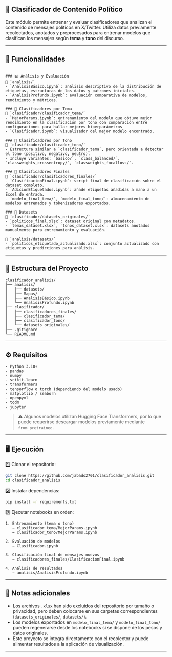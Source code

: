 ## 🧠 Clasificador de Contenido Político

Este módulo permite entrenar y evaluar clasificadores que analizan el contenido de mensajes políticos en X/Twitter. Utiliza datos previamente recolectados, anotados y preprocesados para entrenar modelos que clasifican los mensajes según **tema** y **tono** del discurso.

---

## 🚀 Funcionalidades

```

### 📊 Análisis y Evaluación
📂 `analisis/`
- `AnalisisBásico.ipynb`: análisis descriptivo de la distribución de etiquetas, estructuras de los datos y patrones iniciales.
- `AnalisisProfundo.ipynb`: evaluación comparativa de modelos, rendimiento y métricas.

### 🧠 Clasificadores por Tema
📂 `clasificador/clasificador_tema/`
- `MejorParams.ipynb`: entrenamiento del modelo que obtuvo mejor rendimiento en la clasificación por tono con comparación entre configuraciones para hallar mejores hiperparámetros
- `Clasificador.ipynb`: visualizador del mejor modelo encontrado.

### 🧠 Clasificadores por Tono
📂 `clasificador/clasificador_tono/`
- Estructura similar a `clasificador_tema`, pero orientada a detectar el tono (positivo, negativo, neutro).
- Incluye variantes: `basico/`, `class_balanced/`, `classweights_crossentropy/`, `classweights_focalloss/`.

### 🧾 Clasificadores Finales
📂 `clasificador/clasificadores_finales/`
- `ClasificacionFinal.ipynb`: script final de clasificación sobre el dataset completo.
- `AdicionEtiquetados.ipynb`: añade etiquetas añadidas a mano a un Excel de entrada.
- `modelo_final_tema/`, `modelo_final_tono/`: almacenamiento de modelos entrenados y tokenizadores exportados.

### 📁 Datasets
📂 `clasificador/datasets_originales/`
- `politicos_final.xlsx`: dataset original con metadatos.
- `temas_dataset.xlsx`, `tonos_dataset.xlsx`: datasets anotados manualmente para entrenamiento y evaluación.

📂 `analisis/datasets/`
- `politicos_etiquetado_actualizado.xlsx`: conjunto actualizado con etiquetas y predicciones para análisis.

```

---

## 📁 Estructura del Proyecto

```
clasificador_analisis/
├── analisis/
│   ├── datasets/
│   ├── Mapas/
│   ├── AnalisisBásico.ipynb
│   └── AnalisisProfundo.ipynb
├── clasificador/
│   ├── clasificadores_finales/
│   ├── clasificador_tema/
│   ├── clasificador_tono/
│   └── datasets_originales/
├── .gitignore
└── README.md
```

---

## ⚙️ Requisitos

```text
- Python 3.10+
- pandas  
- numpy  
- scikit-learn  
- transformers  
- tensorflow o torch (dependiendo del modelo usado)  
- matplotlib / seaborn  
- openpyxl  
- tqdm  
- jupyter
```

> ⚠️ Algunos modelos utilizan Hugging Face Transformers, por lo que puede requerirse descargar modelos previamente mediante `from_pretrained`.

---

## 🖥️ Ejecución

1️⃣ Clonar el repositorio:

```bash
git clone https://github.com/jabado2701/clasificador_analisis.git
cd clasificador_analisis
```

2️⃣ Instalar dependencias:

```bash
pip install -r requirements.txt
```

3️⃣ Ejecutar notebooks en orden:

```text
1. Entrenamiento (tema o tono)
   → clasificador_tema/MejorParams.ipynb
   → clasificador_tono/MejorParams.ipynb

2. Evaluación de modelos
   → Clasificador.ipynb

3. Clasificación final de mensajes nuevos
   → clasificadores_finales/ClasificacionFinal.ipynb

4. Análisis de resultados
   → analisis/AnalisisProfundo.ipynb
```

---

## 📄 Notas adicionales

* Los archivos `.xlsx` han sido excluidos del repositorio por tamaño o privacidad, pero deben colocarse en sus carpetas correspondientes (`datasets_originales/`, `datasets/`).
* Los modelos exportados en `modelo_final_tema/` y `modelo_final_tono/` pueden regenerarse desde los notebooks si se dispone de los pesos y datos originales.
* Este proyecto se integra directamente con el recolector y puede alimentar resultados a la aplicación de visualización.

---
